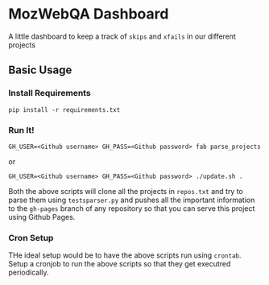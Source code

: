 # MozWebQA Dashboard

A little dashboard to keep a track of `skips` and `xfails` in our different
projects

## Basic Usage

### Install Requirements

```
pip install -r requirements.txt
```

### Run It!

```
GH_USER=<Github username> GH_PASS=<Github password> fab parse_projects
```

or

```
GH_USER=<Github username> GH_PASS=<Github password> ./update.sh .
```

Both the above scripts will clone all the projects in `repos.txt` and try to
parse them using `testsparser.py` and pushes all the important information to
the `gh-pages` branch of any repository so that you can serve this project
using Github Pages.

### Cron Setup

THe ideal setup would be to have the above scripts run using `crontab`. Setup
a cronjob to run the above scripts so that they get executred periodically.
